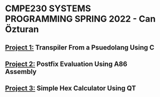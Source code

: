 # CMPE230 SYSTEMS PROGRAMMING SPRING 2022 - Can Özturan

## [Project 1:](https://github.com/bahadirgezer/cmpe230/tree/master/project1) Transpiler From a Psuedolang Using C

## [Project 2:](https://github.com/bahadirgezer/cmpe230/tree/master/project2) Postfix Evaluation Using A86 Assembly 

## [Project 3:](https://github.com/bahadirgezer/cmpe230/tree/master/project3) Simple Hex Calculator Using QT
